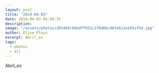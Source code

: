 ```yaml
---
layout: post
title: "2014-04-03"
date: 2014-04-03 04:56:37
description: 
image: "/assets/photos/201404/8dedff931c270d6bcd67eb12a165af5d.jpg"
author: Elise Plain
excerpt: Abril_es
tags: 
  - photos
  - all
---
```


Abril_es
<p></p>
